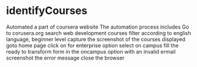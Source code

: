 # identifyCourses
Automated a part of coursera website
The automation process includes
Go to corusera.org
search web development courses
filter according to english language, beginner level
capture the screenshot of the courses displayed
goto home page
click on for enterprise option
select on campus 
fill the ready to transform form in the oncampus option with an invalid ermail
screenshot the error message
close the browser
